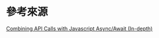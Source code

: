 # 參考來源

[Combining API Calls with Javascript Async/Await (In-depth)](https://levelup.gitconnected.com/combining-api-calls-with-javascript-try-catch-ba1b7b9303a5)